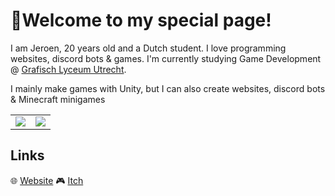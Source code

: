 # 👋Welcome to my special page!

I am Jeroen, 20 years old and a Dutch student. I love programming websites, discord bots & games. I'm currently studying Game Development @ [Grafisch Lyceum Utrecht].

I mainly make games with Unity, but I can also create websites, discord bots & Minecraft minigames

<table>
  <tr>
    <td align="center" style="padding=0;width=50%;">
      <img align="center" style="padding=0;" src="https://grs.quantumly.dev/api/?username=JeroenoBoy&show_icons=true&count_private=true&hide_title=true&title_color=e2942d&text_color=999&bg_color=00000000&hide_border=true&icon_color=e2942d" />
    </td>
    <td align="center" style="padding=0;width=50%;">
      <img align="center" style="padding=0;" src="https://grs.quantumly.dev/api/top-langs/?username=JeroenoBoy&layout=compact&show_icons=true&hide_border=true&count_private=true&bg_color=00000000&text_color=999&title_color=e2942d" />
    </td>
  </tr>
</table>

## Links
🌐 [Website]
🎮 [Itch]

[Discord]: https://discord.com
[Grafisch Lyceum Utrecht]: https://www.glu.nl/
[Website]: https://jeroenvdg.com
[Itch]: https://jeroeno-boy.itch.io/
